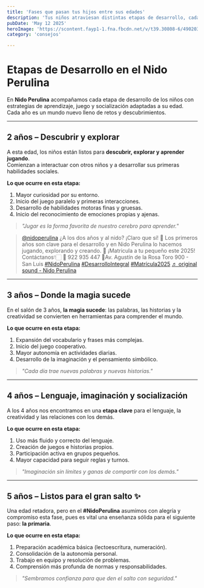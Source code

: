 ```yaml
---
title: 'Fases que pasan tus hijos entre sus edades'
description: 'Tus niños atraviesan distintas etapas de desarrollo, cada una con retos y aprendizajes únicos. Descubre cómo acompañarlos en cada fase.'
pubDate: 'May 12 2025'
heroImage: 'https://scontent.fayp1-1.fna.fbcdn.net/v/t39.30808-6/490203232_1248733667253889_1195585714185420487_n.jpg?stp=cp6_dst-jpg_tt6&_nc_cat=107&ccb=1-7&_nc_sid=833d8c&_nc_ohc=Lb6BAAOyRQAQ7kNvwFULpfD&_nc_oc=AdlqOhpHdXw13y_Uu4UlikwaWFGICL3W0Wl3zWtVQ71pIS7bXphwgSwI0NQLIrLzlC75S3abe6aq_5avRl6bsDP-&_nc_zt=23&_nc_ht=scontent.fayp1-1.fna&_nc_gid=9mrA7QXyjcRguDEYhbnq1A&oh=00_AfWLmBz9DkU-aEtn2OoZhvULov1MQE0T3pn45yX8MDI0GA&oe=68A4EB79'
category: 'consejos'

---
```


# Etapas de Desarrollo en el Nido Perulina

En **Nido Perulina** acompañamos cada etapa de desarrollo de los niños con estrategias de aprendizaje, juego y socialización adaptadas a su edad.  
Cada año es un mundo nuevo lleno de retos y descubrimientos.

---

## 2 años – Descubrir y explorar

A esta edad, los niños están listos para **descubrir, explorar y aprender jugando**.  
Comienzan a interactuar con otros niños y a desarrollar sus primeras habilidades sociales.

**Lo que ocurre en esta etapa:**
1. Mayor curiosidad por su entorno.
2. Inicio del juego paralelo y primeras interacciones.
3. Desarrollo de habilidades motoras finas y gruesas.
4. Inicio del reconocimiento de emociones propias y ajenas.

> *"Jugar es la forma favorita de nuestro cerebro para aprender."*

<blockquote class="tiktok-embed" cite="https://www.tiktok.com/@nidoperulina/video/7475012332129733893" data-video-id="7475012332129733893" style="max-width: 605px;min-width: 325px;" > <section> <a target="_blank" title="@nidoperulina" href="https://www.tiktok.com/@nidoperulina?refer=embed">@nidoperulina</a> ¿A los dos años y al nido? ¡Claro que sí! 🧩 Los primeros años son clave para el desarrollo y en Nido Perulina lo hacemos jugando, explorando y creando. 🌟  ¡Matricula a tu pequeño este 2025!  Contáctanos👇🏻  📲 922 935 447 📍Av. Agustín de la Rosa Toro 900 - San Luis <a title="nidoperulina" target="_blank" href="https://www.tiktok.com/tag/nidoperulina?refer=embed">#NidoPerulina</a> <a title="desarrollointegral" target="_blank" href="https://www.tiktok.com/tag/desarrollointegral?refer=embed">#DesarrolloIntegral</a> <a title="matrícula2025" target="_blank" href="https://www.tiktok.com/tag/matr%C3%ADcula2025?refer=embed">#Matrícula2025</a> <a target="_blank" title="♬ original sound - Nido Perulina" href="https://www.tiktok.com/music/original-sound-7475012350534978359?refer=embed">♬ original sound - Nido Perulina</a> </section> </blockquote> <script async src="https://www.tiktok.com/embed.js"></script>

---

## 3 años – Donde la magia sucede

En el salón de 3 años, **la magia sucede**: las palabras, las historias y la creatividad se convierten en herramientas para comprender el mundo.

**Lo que ocurre en esta etapa:**
1. Expansión del vocabulario y frases más complejas.
2. Inicio del juego cooperativo.
3. Mayor autonomía en actividades diarias.
4. Desarrollo de la imaginación y el pensamiento simbólico.

> *"Cada día trae nuevas palabras y nuevas historias."*

<blockquote 
    class="instagram-media" 
    data-instgrm-permalink="https://www.instagram.com/reel/DMY6m9UJEcb/?utm_source=ig_web_copy_link" 
    data-instgrm-version="14">
</blockquote>
<script async src="//www.instagram.com/embed.js"></script>

---

## 4 años – Lenguaje, imaginación y socialización

A los 4 años nos encontramos en una **etapa clave** para el lenguaje, la creatividad y las relaciones con los demás.

**Lo que ocurre en esta etapa:**
1. Uso más fluido y correcto del lenguaje.
2. Creación de juegos e historias propios.
3. Participación activa en grupos pequeños.
4. Mayor capacidad para seguir reglas y turnos.

> *"Imaginación sin límites y ganas de compartir con los demás."*

<blockquote 
    class="instagram-media" 
    data-instgrm-permalink="https://www.instagram.com/reel/DMbYtrPygms/?utm_source=ig_web_copy_link" 
    data-instgrm-version="14">
</blockquote>
<script async src="//www.instagram.com/embed.js"></script>

---

## 5 años – Listos para el gran salto ✨

Una edad retadora, pero en el **#NidoPerulina** asumimos con alegría y compromiso esta fase, pues es vital una enseñanza sólida para el siguiente paso: **la primaria**.

**Lo que ocurre en esta etapa:**
1. Preparación académica básica (lectoescritura, numeración).
2. Consolidación de la autonomía personal.
3. Trabajo en equipo y resolución de problemas.
4. Comprensión más profunda de normas y responsabilidades.

> *"Sembramos confianza para que den el salto con seguridad."*

<blockquote 
    class="instagram-media" 
    data-instgrm-permalink="https://www.instagram.com/reel/DM8y73OyWfN/?utm_source=ig_web_copy_link" 
    data-instgrm-version="14">
</blockquote>
<script async src="//www.instagram.com/embed.js"></script>



